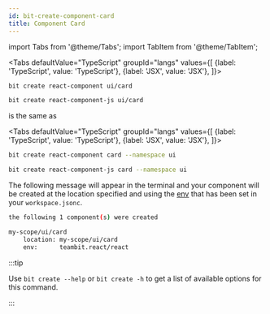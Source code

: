 ```yaml
---
id: bit-create-component-card
title: Component Card
---
```


import Tabs from '@theme/Tabs';
import TabItem from '@theme/TabItem';

<Tabs
defaultValue="TypeScript"
groupId="langs"
values={[
{label: 'TypeScript', value: 'TypeScript'},
{label: 'JSX', value: 'JSX'},
]}>
<TabItem value="TypeScript">

```bash
bit create react-component ui/card
```

  </TabItem>
  <TabItem value="JSX">

```bash
bit create react-component-js ui/card
```

  </TabItem>
</Tabs>

is the same as

<Tabs
defaultValue="TypeScript"
groupId="langs"
values={[
{label: 'TypeScript', value: 'TypeScript'},
{label: 'JSX', value: 'JSX'},
]}>
<TabItem value="TypeScript">

```bash
bit create react-component card --namespace ui
```

  </TabItem>
  <TabItem value="JSX">

```bash
bit create react-component-js card --namespace ui
```

  </TabItem>
</Tabs>

The following message will appear in the terminal and your component will be created at the location specified and using the [env](/aspects/envs) that has been set in your `workspace.jsonc`.

```bash
the following 1 component(s) were created

my-scope/ui/card
    location: my-scope/ui/card
    env:      teambit.react/react
```

:::tip

Use `bit create --help` or `bit create -h` to get a list of available options for this command.

:::
